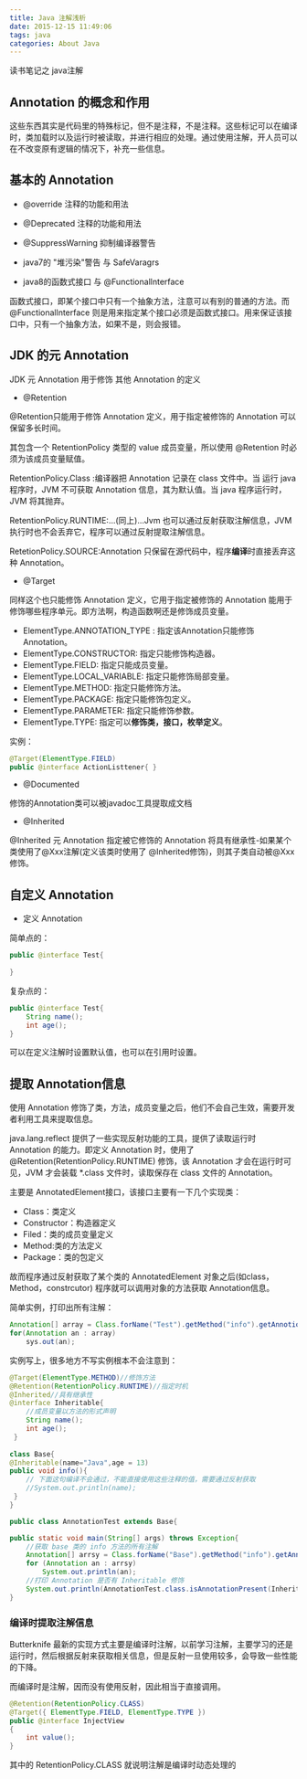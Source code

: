 ```yaml
---
title: Java 注解浅析
date: 2015-12-15 11:49:06
tags: java
categories: About Java
---
```


读书笔记之 java注解

<!-- more -->

## Annotation 的概念和作用

这些东西其实是代码里的特殊标记，但不是注释，不是注释。这些标记可以在编译时，类加载时以及运行时被读取，并进行相应的处理。通过使用注解，开人员可以在不改变原有逻辑的情况下，补充一些信息。


## 基本的 Annotation

* @override 注释的功能和用法

* @Deprecated 注释的功能和用法

* @SuppressWarning 抑制编译器警告

* java7的 "堆污染"警告 与 SafeVaragrs

* java8的函数式接口 与 @Functionallnterface

函数式接口，即某个接口中只有一个抽象方法，注意可以有别的普通的方法。而@Functionallnterface 则是用来指定某个接口必须是函数式接口。用来保证该接口中，只有一个抽象方法，如果不是，则会报错。


## JDK 的元 Annotation

JDK 元 Annotation 用于修饰 其他 Annotation 的定义

* @Retention

@Retention只能用于修饰 Annotation 定义，用于指定被修饰的 Annotation 可以保留多长时间。

其包含一个 RetentionPolicy 类型的 value 成员变量，所以使用 @Retention 时必须为该成员变量赋值。

RetentionPolicy.Class :编译器把 Annotation 记录在 class 文件中。当 运行 java 程序时，JVM 不可获取 Annotation 信息，其为默认值。当 java 程序运行时，JVM 将其抛弃。

RetentionPolicy.RUNTIME:...(同上)...Jvm 也可以通过反射获取注解信息，JVM执行时也不会丢弃它，程序可以通过反射提取注解信息。

RetetionPolicy.SOURCE:Annotation 只保留在源代码中，程序**编译**时直接丢弃这种 Annotation。


* @Target

同样这个也只能修饰 Annotation 定义，它用于指定被修饰的 Annotation 能用于修饰哪些程序单元。即方法啊，构造函数啊还是修饰成员变量。

* ElementType.ANNOTATION_TYPE : 指定该Annotation只能修饰Annotation。
* ElementType.CONSTRUCTOR: 指定只能修饰构造器。
* ElementType.FIELD: 指定只能成员变量。
* ElementType.LOCAL_VARIABLE: 指定只能修饰局部变量。
* ElementType.METHOD: 指定只能修饰方法。
* ElementType.PACKAGE: 指定只能修饰包定义。
* ElementType.PARAMETER: 指定只能修饰参数。
* ElementType.TYPE: 指定可以**修饰类，接口，枚举定义**。



实例：

```java
@Target(ElementType.FIELD)
public @interface ActionListtener{ }
```

* @Documented

修饰的Annotation类可以被javadoc工具提取成文档

* @Inherited

@Inherited 元 Annotation 指定被它修饰的 Annotation 将具有继承性-如果某个类使用了@Xxx注解(定义该类时使用了 @Inherited修饰)，则其子类自动被@Xxx修饰。

## 自定义 Annotation

* 定义 Annotation

简单点的：

```java
public @interface Test{
  
}
```



复杂点的：

```java
public @interface Test{
	String name();
	int age(); 
}
```

可以在定义注解时设置默认值，也可以在引用时设置。

## 提取 Annotation信息

使用 Annotation 修饰了类，方法，成员变量之后，他们不会自己生效，需要开发者利用工具来提取信息。

java.lang.reflect 提供了一些实现反射功能的工具，提供了读取运行时 Annotation 的能力。即定义 Annotation 时，使用了 @Retention(RetentionPolicy.RUNTIME) 修饰，该 Annotation 才会在运行时可见，JVM 才会装载 *.class 文件时，读取保存在 class 文件的 Annotation。

主要是 AnnotatedElement接口，该接口主要有一下几个实现类：

* Class：类定义
* Constructor：构造器定义
* Filed：类的成员变量定义
* Method:类的方法定义
* Package：类的包定义

故而程序通过反射获取了某个类的 AnnotatedElement 对象之后(如class，Method，constrcutor)
程序就可以调用对象的方法获取 Annotation信息。

简单实例，打印出所有注解：


```java
Annotation[] array = Class.forName("Test").getMethod("info").getAnnotions();
for(Annotation an : array)
	sys.out(an);
```

实例写上，很多地方不写实例根本不会注意到：

```java
@Target(ElementType.METHOD)//修饰方法
@Retention(RetentionPolicy.RUNTIME)//指定时机
@Inherited//具有继承性
@interface Inheritable{
	//成员变量以方法的形式声明
	String name();
	int age();
 }
 
class Base{
@Inheritable(name="Java",age = 13)
public void info(){
    // 下面这句编译不会通过，不能直接使用这些注释的值，需要通过反射获取
    //System.out.println(name);
 }
}

public class AnnotationTest extends Base{

public static void main(String[] args) throws Exception{
    //获取 base 类的 info 方法的所有注解
    Annotation[] arrsy = Class.forName("Base").getMethod("info").getAnnotations();
    for (Annotation an : arrsy)
        System.out.println(an);
    //打印 Annotation 是否有 Inheritable 修饰
    System.out.println(AnnotationTest.class.isAnnotationPresent(Inheritable.class));
}
```



### 编译时提取注解信息

Butterknife 最新的实现方式主要是编译时注解，以前学习注解，主要学习的还是运行时，然后根据反射来获取相关信息，但是反射一旦使用较多，会导致一些性能的下降。

而编译时是注解，因而没有使用反射，因此相当于直接调用。


``` java
@Retention(RetentionPolicy.CLASS)
@Target({ ElementType.FIELD, ElementType.TYPE })
public @interface InjectView
{
	int value();
}
```

其中的 RetentionPolicy.CLASS 就说明注解是编译时动态处理的